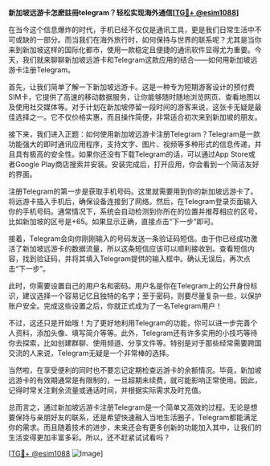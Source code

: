 **新加坡远游卡怎麽註冊telegram？轻松实现海外通信[[TG💪+ @esim1088](https://t.me/s/esim1088)]**

在当今这个信息爆炸的时代，手机已经不仅仅是通讯工具，更是我们日常生活中不可或缺的一部分。而当我们在海外旅行时，如何保持与世界的联系呢？尤其是当你来到新加坡这样的国际化都市，使用一款稳定且便捷的通讯软件显得尤为重要。今天，我们就来聊聊新加坡远游卡和Telegram这款应用的结合——如何用新加坡远游卡注册Telegram。

首先，让我们简单了解一下新加坡远游卡。这是一种专为短期游客设计的预付费SIM卡，它提供了高速的移动数据服务，让你能够随时随地浏览网页、查看地图以及使用社交媒体等。对于计划在新加坡停留一段时间的游客来说，这张卡无疑是最佳选择之一。它不仅价格实惠，而且操作简便，非常适合初次来到新加坡的朋友。

接下来，我们进入正题：如何使用新加坡远游卡注册Telegram？Telegram是一款功能强大的即时通讯应用程序，支持文字、图片、视频等多种形式的信息传递，并且具有极高的安全性。如果你还没有下载Telegram的话，可以通过App Store或者Google Play商店搜索并安装。安装完成后，打开应用，你会看到一个简洁友好的界面。

注册Telegram的第一步是获取手机号码。这里就需要用到你的新加坡远游卡了。将远游卡插入手机后，确保设备连接到了网络。然后，在Telegram登录页面输入你的手机号码。通常情况下，系统会自动检测到你所在的位置并推荐相应的区号，比如新加坡的区号是+65。如果显示正确，直接点击“下一步”即可。

接着，Telegram会向你刚刚输入的号码发送一条验证码短信。由于你已经成功激活了新加坡远游卡的数据流量，所以这条短信应该可以顺利接收到。查看短信内容，找到验证码，并将其填入Telegram提供的输入框中。确认无误后，再次点击“下一步”。

此时，你需要设置自己的用户名和密码。用户名是你在Telegram上的公开身份标识，建议选择一个容易记忆且独特的名字；至于密码，则要尽量复杂一些，以保护账户安全。完成这些设置之后，你就正式成为了一名Telegram用户！

不过，这还只是开始哦！为了更好地利用Telegram的功能，你可以进一步完善个人资料，添加头像、填写简介等等。此外，Telegram还有许多实用的小技巧等待你去探索，比如创建群聊、使用频道、分享文件等。特别是对于那些经常需要跨国交流的人来说，Telegram无疑是一个非常棒的选择。

当然啦，在享受便利的同时也不要忘记定期检查远游卡的余额情况。毕竟，新加坡远游卡的有效期通常是有限制的，一旦超期未续费，就可能影响正常使用。因此，记得时常关注剩余流量或通话时间，并根据实际需求及时充值。

总而言之，通过新加坡远游卡注册Telegram是一个简单又高效的过程。无论是想要保持与亲朋好友的联系，还是希望快速融入当地生活圈子，Telegram都能满足你的需求。而且随着技术的进步，未来还会有更多创新的功能加入其中，让我们的生活变得更加丰富多彩。所以，还不赶紧试试看吗？

[[TG💪+ @esim1088](https://t.me/s/esim1088) ![Image](https://i.postimg.cc/4NQfJmqS/Snipaste-2025-05-13-00-14-12.png)]